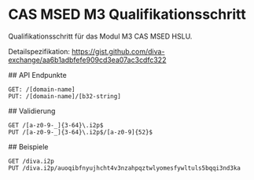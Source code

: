# CAS MSED M3 Qualifikationsschritt

Qualifikationsschritt für das Modul M3 CAS MSED HSLU.

Detailspezifikation: https://gist.github.com/diva-exchange/aa6b1adbfefe909cd3ea07ac3cdfc322

## API Endpunkte

    GET: /[domain-name]
    PUT: /[domain-name]/[b32-string]

## Validierung


    GET /[a-z0-9-_]{3-64}\.i2p$
    PUT /[a-z0-9-_]{3-64}\.i2p$/[a-z0-9]{52}$

## Beispiele

    GET /diva.i2p
    PUT /diva.i2p/auoqibfnyujhcht4v3nzahpqztwlyomesfywltuls5bqqi3nd3ka
